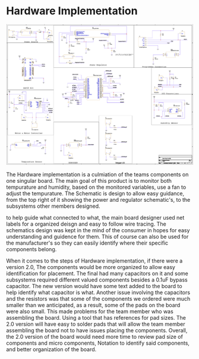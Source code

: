 # Hardware Implementation
![image 1](FinalSchematic.PNG)

The Hardware implementation is a culmiation of the teams components on one singular board. The main goal of this product is to monitor both tempurature and humidity, based on the monitored variables, use a fan to adjust the tempurature. The Schematic is design to allow easy guidance, from the top right of it showing the power and regulator schematic's, to the subsystems other members designed.  

to help guide what connected to what, the main board designer used net labels for a organized deisgn and easy to follow wire tracing. The schematics design was kept in the mind of the consumer in hopes for easy understanding and guidence for them. This of course can also be used for the manufacturer's so they can easily identify where their specific components belong.

When it comes to the steps of Hardware implementation, if there were a version 2.0, The components would be more organized to allow easy identification for placement. The final had many capacitors on it and some subsystems required different valued components besides a 0.1uF bypass capacitor. The new version would have some text added to the board to help identify what capacitor is what. Another issue involving the capacitors and the resistors was that some of the components we ordered were much smaller than we anticipated, as a result, some of the pads on the board were also small. This made problems for the team member who was assembling the board. Using a tool that has references for pad sizes. The 2.0 version will have easy to solder pads that will allow the team member assembling the board not to have issues placing the components. Overall, the 2.0 version of the board would need more time to review pad size of components and micro components, Notation to identify said components, and better organization of the board.
